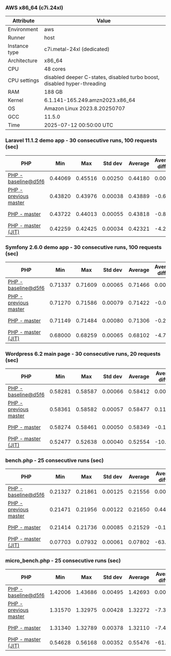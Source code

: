 ### AWS x86_64 (c7i.24xl)

|  Attribute    |     Value      |
|---------------|----------------|
| Environment   |aws|
| Runner        |host|
| Instance type |c7i.metal-24xl (dedicated)|
| Architecture  |x86_64
| CPU           |48 cores|
| CPU settings  |disabled deeper C-states, disabled turbo boost, disabled hyper-threading|
| RAM           |188 GB|
| Kernel        |6.1.141-165.249.amzn2023.x86_64|
| OS            |Amazon Linux 2023.8.20250707|
| GCC           |11.5.0|
| Time          |2025-07-12 00:50:00 UTC|

### Laravel 11.1.2 demo app - 30 consecutive runs, 100 requests (sec)

|     PHP     |     Min     |     Max     |    Std dev   |   Average  |  Average diff % |   Median   | Median diff % |     Memory    |
|-------------|-------------|-------------|--------------|------------|-----------------|------------|---------------|---------------|
|[PHP - baseline@d5f6](https://github.com/php/php-src/commit/d5f6e56610)|0.44069|0.45516|0.00250|0.44180|0.00%|0.44135|0.00%|42.02 MB|
|[PHP - previous master](https://github.com/php/php-src/commit/f6380e4a38)|0.43820|0.43976|0.00038|0.43889|-0.66%|0.43886|-0.56%|42.44 MB|
|[PHP - master](https://github.com/php/php-src/commit/f11ea2ae13)|0.43722|0.44013|0.00055|0.43818|-0.82%|0.43812|-0.73%|42.44 MB|
|[PHP - master (JIT)](https://github.com/php/php-src/commit/f11ea2ae13)|0.42259|0.42425|0.00034|0.42321|-4.21%|0.42317|-4.12%|51.62 MB|

### Symfony 2.6.0 demo app - 30 consecutive runs, 100 requests (sec)

|     PHP     |     Min     |     Max     |    Std dev   |   Average  |  Average diff % |   Median   | Median diff % |     Memory    |
|-------------|-------------|-------------|--------------|------------|-----------------|------------|---------------|---------------|
|[PHP - baseline@d5f6](https://github.com/php/php-src/commit/d5f6e56610)|0.71337|0.71609|0.00065|0.71466|0.00%|0.71448|0.00%|37.69 MB|
|[PHP - previous master](https://github.com/php/php-src/commit/f6380e4a38)|0.71270|0.71586|0.00079|0.71422|-0.06%|0.71408|-0.06%|38.42 MB|
|[PHP - master](https://github.com/php/php-src/commit/f11ea2ae13)|0.71149|0.71484|0.00080|0.71306|-0.22%|0.71304|-0.20%|38.43 MB|
|[PHP - master (JIT)](https://github.com/php/php-src/commit/f11ea2ae13)|0.68000|0.68259|0.00065|0.68102|-4.71%|0.68081|-4.71%|45.23 MB|

### Wordpress 6.2 main page - 30 consecutive runs, 20 requests (sec)

|     PHP     |     Min     |     Max     |    Std dev   |   Average  |  Average diff % |   Median   | Median diff % |     Memory    |
|-------------|-------------|-------------|--------------|------------|-----------------|------------|---------------|---------------|
|[PHP - baseline@d5f6](https://github.com/php/php-src/commit/d5f6e56610)|0.58281|0.58587|0.00066|0.58412|0.00%|0.58410|0.00%|43.42 MB|
|[PHP - previous master](https://github.com/php/php-src/commit/f6380e4a38)|0.58361|0.58582|0.00057|0.58477|0.11%|0.58456|0.08%|43.87 MB|
|[PHP - master](https://github.com/php/php-src/commit/f11ea2ae13)|0.58274|0.58461|0.00050|0.58349|-0.11%|0.58337|-0.12%|43.88 MB|
|[PHP - master (JIT)](https://github.com/php/php-src/commit/f11ea2ae13)|0.52477|0.52638|0.00040|0.52554|-10.03%|0.52555|-10.02%|61.66 MB|

### bench.php - 25 consecutive runs (sec)

|     PHP     |     Min     |     Max     |    Std dev   |   Average  |  Average diff % |   Median   | Median diff % |     Memory    |
|-------------|-------------|-------------|--------------|------------|-----------------|------------|---------------|---------------|
|[PHP - baseline@d5f6](https://github.com/php/php-src/commit/d5f6e56610)|0.21327|0.21861|0.00125|0.21556|0.00%|0.21540|0.00%|26.41 MB|
|[PHP - previous master](https://github.com/php/php-src/commit/f6380e4a38)|0.21471|0.21956|0.00122|0.21650|0.44%|0.21629|0.41%|26.77 MB|
|[PHP - master](https://github.com/php/php-src/commit/f11ea2ae13)|0.21414|0.21736|0.00085|0.21529|-0.12%|0.21525|-0.07%|26.78 MB|
|[PHP - master (JIT)](https://github.com/php/php-src/commit/f11ea2ae13)|0.07703|0.07932|0.00061|0.07802|-63.81%|0.07792|-63.83%|28.03 MB|

### micro_bench.php - 25 consecutive runs (sec)

|     PHP     |     Min     |     Max     |    Std dev   |   Average  |  Average diff % |   Median   | Median diff % |     Memory    |
|-------------|-------------|-------------|--------------|------------|-----------------|------------|---------------|---------------|
|[PHP - baseline@d5f6](https://github.com/php/php-src/commit/d5f6e56610)|1.42006|1.43686|0.00495|1.42693|0.00%|1.42612|0.00%|20.64 MB|
|[PHP - previous master](https://github.com/php/php-src/commit/f6380e4a38)|1.31570|1.32975|0.00428|1.32272|-7.30%|1.32311|-7.22%|21.07 MB|
|[PHP - master](https://github.com/php/php-src/commit/f11ea2ae13)|1.31340|1.32789|0.00378|1.32110|-7.42%|1.32090|-7.38%|21.07 MB|
|[PHP - master (JIT)](https://github.com/php/php-src/commit/f11ea2ae13)|0.54628|0.56168|0.00352|0.55476|-61.12%|0.55516|-61.07%|22.48 MB|

